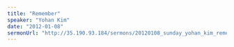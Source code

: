 ```yaml
---
title: "Remember"
speaker: "Yohan Kim"
date: "2012-01-08"
sermonUrl: "http://35.190.93.184/sermons/20120108_sunday_yohan_kim_remember.mp3"
---
```

